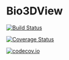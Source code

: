 # Bio3DView

[![Build Status](https://travis-ci.org/jgreener64/Bio3DView.jl.svg?branch=master)](https://travis-ci.org/jgreener64/Bio3DView.jl)

[![Coverage Status](https://coveralls.io/repos/jgreener64/Bio3DView.jl/badge.svg?branch=master&service=github)](https://coveralls.io/github/jgreener64/Bio3DView.jl?branch=master)

[![codecov.io](http://codecov.io/github/jgreener64/Bio3DView.jl/coverage.svg?branch=master)](http://codecov.io/github/jgreener64/Bio3DView.jl?branch=master)
